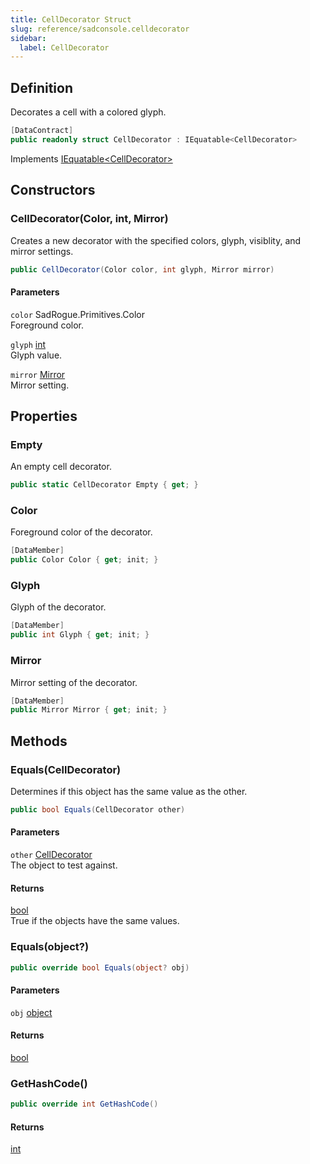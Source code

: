 ```yaml
---
title: CellDecorator Struct
slug: reference/sadconsole.celldecorator
sidebar:
  label: CellDecorator
---
```

## Definition

Decorates a cell with a colored glyph.

```csharp title="C#"
[DataContract]
public readonly struct CellDecorator : IEquatable<CellDecorator>
```


Implements [IEquatable\<CellDecorator\>](https://learn.microsoft.com/dotnet/api/system.iequatable-1/)

## Constructors

### CellDecorator(Color, int, Mirror)

Creates a new decorator with the specified colors, glyph, visiblity, and mirror settings.

```csharp title="C#"
public CellDecorator(Color color, int glyph, Mirror mirror)
```

#### Parameters

`color` SadRogue.Primitives.Color  
Foreground color.

`glyph` [int](https://learn.microsoft.com/dotnet/api/system.int32/)  
Glyph value.

`mirror` [Mirror](../sadconsole.mirror/)  
Mirror setting.


## Properties

### Empty

An empty cell decorator.

```csharp title="C#"
public static CellDecorator Empty { get; }
```

### Color

Foreground color of the decorator.

```csharp title="C#"
[DataMember]
public Color Color { get; init; }
```

### Glyph

Glyph of the decorator.

```csharp title="C#"
[DataMember]
public int Glyph { get; init; }
```

### Mirror

Mirror setting of the decorator.

```csharp title="C#"
[DataMember]
public Mirror Mirror { get; init; }
```

## Methods

### Equals(CellDecorator)

Determines if this object has the same value as the other.

```csharp title="C#"
public bool Equals(CellDecorator other)
```

#### Parameters

`other` [CellDecorator](../sadconsole.celldecorator/)  
The object to test against.

#### Returns

[bool](https://learn.microsoft.com/dotnet/api/system.boolean/)  
True if the objects have the same values.

### Equals(object?)

```csharp title="C#"
public override bool Equals(object? obj)
```

#### Parameters

`obj` [object](https://learn.microsoft.com/dotnet/api/system.object/)  

#### Returns

[bool](https://learn.microsoft.com/dotnet/api/system.boolean/)

### GetHashCode()

```csharp title="C#"
public override int GetHashCode()
```

#### Returns

[int](https://learn.microsoft.com/dotnet/api/system.int32/)